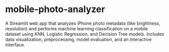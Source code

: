 # mobile-photo-analyzer
A Streamlit web app that analyzes iPhone photo metadata (like brightness, resolution) and performs machine learning classification on a mobile dataset using KNN, Logistic Regression, and Decision Tree models. Includes data visualization, preprocessing, model evaluation, and an interactive interface.
